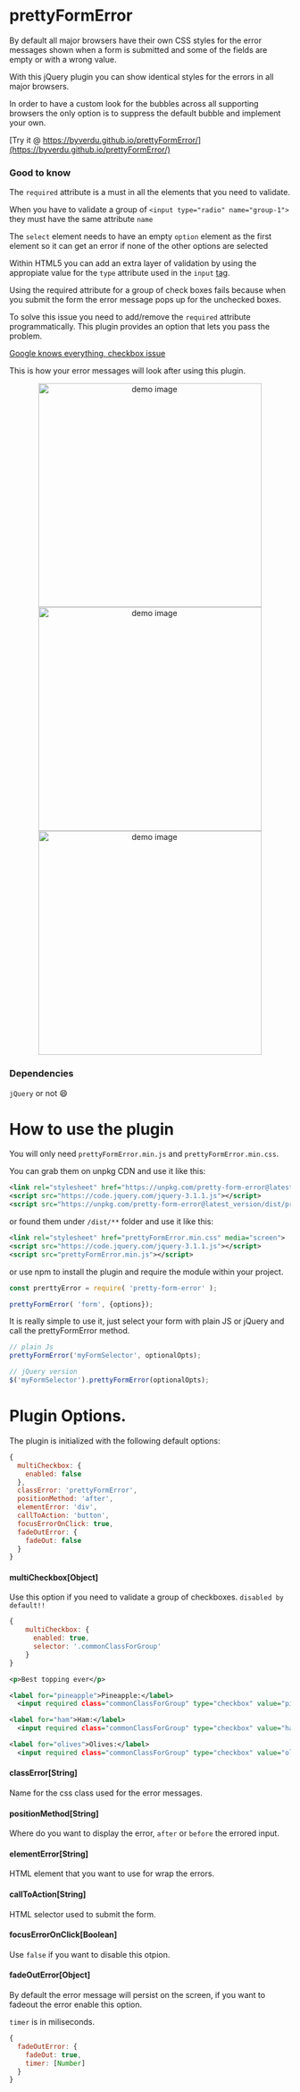# prettyFormError

By default all major browsers have their own CSS styles for the error messages shown when a form is submitted and some of the fields are empty or with a wrong value.

With this jQuery plugin you can show identical styles for the errors in all major browsers.

In order to have a custom look for the bubbles across all supporting browsers the only option is to suppress the default bubble and implement your own.

[Try it @ https://byverdu.github.io/prettyFormError/](https://byverdu.github.io/prettyFormError/)

### Good to know

The `required` attribute is a must in all the elements that you need to validate.

When you have to validate a group of `<input type="radio" name="group-1">` they must have the same attribute `name`

The `select` element needs to have an empty `option` element as the first element so it can get an error if none of the other options are selected

Within HTML5 you can add an extra layer of validation by using the appropiate value for the `type` attribute used in the `input` [tag](https://developer.mozilla.org/en-US/docs/Web/HTML/Element/Input).

Using the required attribute for a group of check boxes fails because when you submit the form the error message pops up for the unchecked boxes.

To solve this issue you need to add/remove the `required` attribute programmatically. This plugin provides an option that lets you pass the problem.

[Google knows everything, checkbox issue](https://www.google.co.uk/webhp?sourceid=chrome-instant&ion=1&espv=2&ie=UTF-8#q=required+attribute+multiple+checkbox)

This is how your error messages will look after using this plugin.

<p align="center">
  <img src="https://github.com/byverdu/prettyFormError/raw/master/docs/default_theme.png" alt="demo image" width="400">
  <img src="https://github.com/byverdu/prettyFormError/raw/master/docs/black_theme.png" alt="demo image" width="400">
  <img src="https://github.com/byverdu/prettyFormError/raw/master/docs/white_theme.png" alt="demo image" width="400">
</p>

### Dependencies
`jQuery` or not :smile:

# How to use the plugin

You will only need `prettyFormError.min.js` and `prettyFormError.min.css`.

You can grab them on unpkg CDN and use it like this:

```xml
<link rel="stylesheet" href="https://unpkg.com/pretty-form-error@latest_version/dist/prettyFormError.css" media="screen">
<script src="https://code.jquery.com/jquery-3.1.1.js"></script>
<script src="https://unpkg.com/pretty-form-error@latest_version/dist/prettyFormError.min.js"></script>  
```

or found them under `/dist/**` folder and use it like this:

```xml
<link rel="stylesheet" href="prettyFormError.min.css" media="screen">
<script src="https://code.jquery.com/jquery-3.1.1.js"></script>
<script src="prettyFormError.min.js"></script>  
```

or use npm to install the plugin and require the module within your project.

```javascript
const prerttyError = require( 'pretty-form-error' );

prettyFormError( 'form', {options});
```

It is really simple to use it, just select your form with plain JS or jQuery and call the prettyFormError method.

```js
// plain Js
prettyFormError('myFormSelector', optionalOpts);

// jQuery version
$('myFormSelector').prettyFormError(optionalOpts);
```


# Plugin Options.

The plugin is initialized with the following default options:

```javascript
{
  multiCheckbox: {
    enabled: false
  },
  classError: 'prettyFormError',
  positionMethod: 'after',
  elementError: 'div',
  callToAction: 'button',
  focusErrorOnClick: true,
  fadeOutError: {
    fadeOut: false
  }
}
```
#### multiCheckbox[Object]
Use this option if you need to validate a group of checkboxes.
`disabled by default!!`

```javascript
{
    multiCheckbox: {
      enabled: true,
      selector: '.commonClassForGroup'
    }
}
```
```xml
<p>Best topping ever</p>

<label for="pineapple">Pineapple:</label>
  <input required class="commonClassForGroup" type="checkbox" value="pineapple">

<label for="ham">Ham:</label>
  <input required class="commonClassForGroup" type="checkbox" value="ham">

<label for="olives">Olives:</label>
  <input required class="commonClassForGroup" type="checkbox" value="olives">
```

#### classError[String]
Name for the css class used for the error messages.

#### positionMethod[String]
Where do you want to display the error, `after` or `before` the errored input.

#### elementError[String]
HTML element that you want to use for wrap the errors.

#### callToAction[String]
HTML selector used to submit the form.

#### focusErrorOnClick[Boolean]
Use `false` if you want to disable this otpion.

#### fadeOutError[Object]
By default the error message will persist on the screen, if you want to fadeout the error enable this option.

`timer` is in miliseconds. 

```javascript
{
  fadeOutError: {
    fadeOut: true,
    timer: [Number]
  }
}
```
